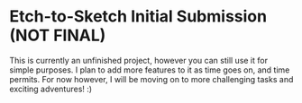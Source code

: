# Etch-to-Sketch Initial Submission (NOT FINAL)

This is currently an unfinished project, however you can still use it for simple purposes. I plan to add more features to it as time goes on, and time permits. For now however, I will be moving on to more challenging tasks and exciting adventures! :)